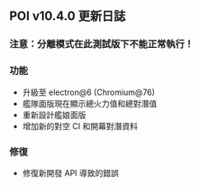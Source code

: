 ## POI v10.4.0 更新日誌

### 注意：分離模式在此測試版下不能正常執行！

### 功能

- 升級至 electron@6 (Chromium@76)
- 艦隊面版現在顯示總火力值和總對潛值
- 重新設計艦娘面版
- 增加新的對空 CI 和開幕對潛資料

### 修復

- 修復新開發 API 導致的錯誤
